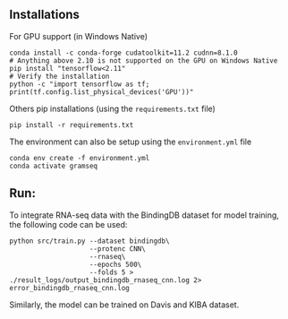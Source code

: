 ## Installations

For GPU support (in Windows Native)
```
conda install -c conda-forge cudatoolkit=11.2 cudnn=8.1.0
# Anything above 2.10 is not supported on the GPU on Windows Native
pip install "tensorflow<2.11"
# Verify the installation
python -c "import tensorflow as tf; print(tf.config.list_physical_devices('GPU'))"
```

Others pip installations (using the `requirements.txt` file)
```
pip install -r requirements.txt
```
The environment can also be setup using the `environment.yml` file
```
conda env create -f environment.yml
conda activate gramseq
```

## Run:
To integrate RNA-seq data with the BindingDB dataset for model training, the following code can be used:
```
python src/train.py --dataset bindingdb\
                    --protenc CNN\
                    --rnaseq\
                    --epochs 500\
                    --folds 5 > ./result_logs/output_bindingdb_rnaseq_cnn.log 2> error_bindingdb_rnaseq_cnn.log
```
Similarly, the model can be trained on Davis and KIBA dataset.


